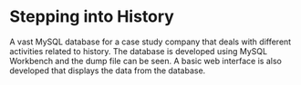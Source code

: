 # Stepping into History
A vast MySQL database for a case study company that deals with different activities related to history. The database is developed using MySQL Workbench and the dump file can be seen. A basic web interface is also developed that displays the data from the database.
